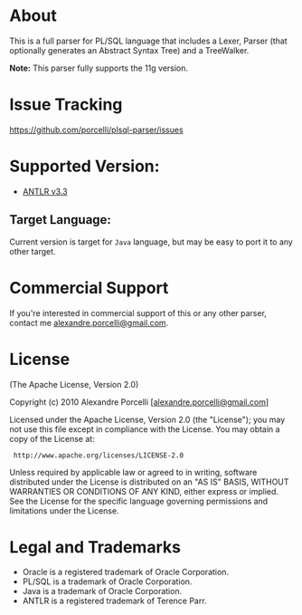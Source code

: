About
=====

This is a full parser for PL/SQL language that includes a Lexer, Parser (that optionally generates an Abstract Syntax Tree) and a TreeWalker.

**Note:** This parser fully supports the 11g version.

Issue Tracking
=====

<https://github.com/porcelli/plsql-parser/issues>

Supported Version:
=====

* [ANTLR v3.3](http://antlr.org)

Target Language:
-----

Current version is target for `Java` language, but may be easy to port it to any other target.

Commercial Support
=====

If you're interested in commercial support of this or any other parser, contact me <alexandre.porcelli@gmail.com>.

License
=====

(The Apache License, Version 2.0)

Copyright (c) 2010 Alexandre Porcelli [alexandre.porcelli@gmail.com]

Licensed under the Apache License, Version 2.0 (the "License"); you may not use this file except in compliance with the License. You may obtain a copy of the License at:

     http://www.apache.org/licenses/LICENSE-2.0

Unless required by applicable law or agreed to in writing, software distributed under the License is distributed on an "AS IS" BASIS, WITHOUT WARRANTIES OR CONDITIONS OF ANY KIND, either express or implied. See the License for the specific language governing permissions and limitations under the License.

Legal and Trademarks
=====

* Oracle is a registered trademark of Oracle Corporation. 
* PL/SQL is a trademark of Oracle Corporation.
* Java is a trademark of Oracle Corporation.
* ANTLR is a registered trademark of Terence Parr.